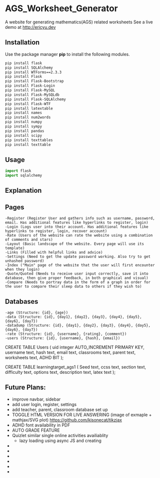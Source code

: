 # AGS_Worksheet_Generator

A website for generating mathematics(AGS) related worksheets
See a live demo at http://ericyu.dev

## Installation

Use the package manager **pip** to install the following modules.

```bash
pip install flask
pip install SQLAlchemy
pip install WTForms==2.3.3
pip install Flask
pip install Flask-Bootstrap
pip install Flask-Login
pip install Flask-MySQL
pip install Flask-MySQLdb
pip install Flask-SQLAlchemy
pip install Flask-WTF
pip install latextable
pip install names
pip install num2words
pip install numpy
pip install sympy
pip install pandas
pip install scipy
pip install texttables
pip install texttable
```

## Usage

```python
import flask
import sqlalchemy
```

## Explanation


## Pages
    -Register (Register User and gathers info such as username, password, email. Has additional features like hyperlinks to register, login)
    -Login (Logs user into their account. Has additional features like hyperlinks to register, login, recover account)
    -Rate (Users of the website can rate the website using a combination of comments and stars)
    -Layout (Basic landscape of the website. Every page will use its template)
    -Links (Filled with helpful links and advice)
    -Settings (Need to get the update password working. Also try to get unhashed password)
    -Index ("Main" page of the website that the user will first encounter when they login)
    -Quote/Quoted (Needs to receive user input correctly, save it into database, then give proper feedback, in both graphical and visual)
    -Compare (Needs to portray data in the form of a graph in order for the user to compare their sleep data to others if they wish to)


## Databases
    -age (Structure: {id}, {age})
	-data (Structure: {id}, {day1}, {day2}, {day3}, {day4}, {day5}, {day6}, {day7})
	-datadump (Structure: {id}, {day1}, {day2}, {day3}, {day4}, {day5}, {day6}, {day7})
	-rate (Structure: {id}, {username}, {rating}, {comment})
	-users (Structure: {id}, {username}, {hash}, {email})
CREATE TABLE Users (
    uid integer AUTO_INCREMENT PRIMARY KEY,
    username text,
    hash text,
    email text,
    classrooms text,
    parent text,
    worksheets text,
    ADHD BIT
);

CREATE TABLE learningtarget_ags1 (
    Seed text,
    ccss text,
    section text,
    difficulty text,
    options text,
    description text,
    latex text
);

## Future Plans:
* improve navbar, sidebar
* add user login, register, settings
* add teacher, parent, classroom database set up
* TOGGLE HTML VERSION FOR LIVE ANSWERING (image of exmaple + mathjax/SVG plot) https://github.com/kisonecat/tikzjax
* ADHD font availability in PDF
* AUTO GRADE FEATURE
* Quizlet similar single online activities availiablity
    - lazy loading using async JS and creating
* 
* 
* 
* 
* 
* 